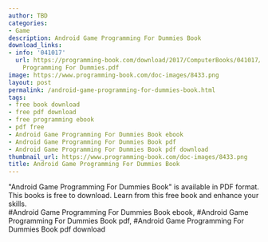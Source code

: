 ```yaml
---
author: TBD
categories:
- Game
description: Android Game Programming For Dummies Book
download_links:
- info: '041017'
  url: https://programming-book.com/download/2017/ComputerBooks/041017/Android Game
    Programming For Dummies.pdf
image: https://www.programming-book.com/doc-images/8433.png
layout: post
permalink: /android-game-programming-for-dummies-book.html
tags:
- free book download
- free pdf download
- free programming ebook
- pdf free
- Android Game Programming For Dummies Book ebook
- Android Game Programming For Dummies Book pdf
- Android Game Programming For Dummies Book pdf download
thumbnail_url: https://www.programming-book.com/doc-images/8433.png
title: Android Game Programming For Dummies Book
---
```


 
<div class="item-desc text-justify">
  "Android Game Programming For Dummies Book" is available in PDF format. This books is free to download. Learn from this free book and enhance your skills.
  <br>
  #Android Game Programming For Dummies Book ebook, #Android Game Programming For Dummies Book pdf, #Android Game Programming For Dummies Book pdf download
</div>